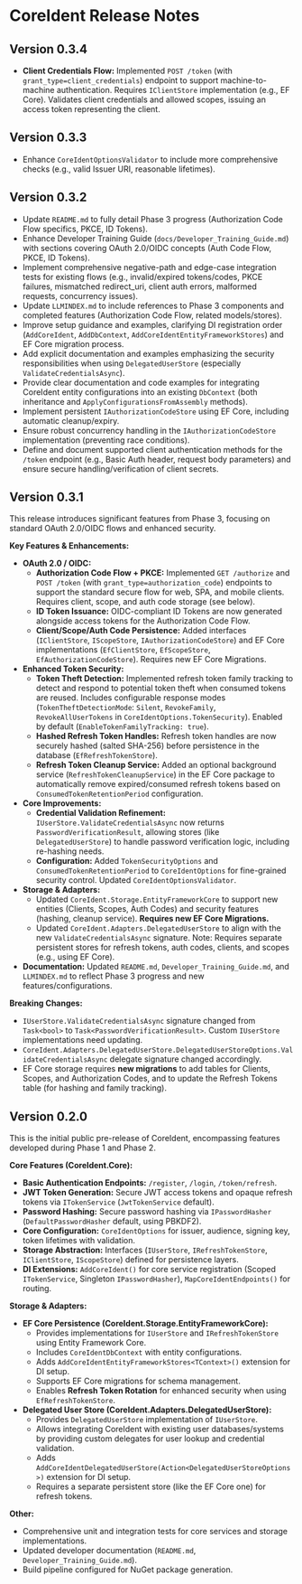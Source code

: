 # CoreIdent Release Notes

## Version 0.3.4
- **Client Credentials Flow:** Implemented `POST /token` (with `grant_type=client_credentials`) endpoint to support machine-to-machine authentication. Requires `IClientStore` implementation (e.g., EF Core). Validates client credentials and allowed scopes, issuing an access token representing the client.

## Version 0.3.3
- Enhance `CoreIdentOptionsValidator` to include more comprehensive checks (e.g., valid Issuer URI, reasonable lifetimes).

## Version 0.3.2

- Update `README.md` to fully detail Phase 3 progress (Authorization Code Flow specifics, PKCE, ID Tokens).
- Enhance Developer Training Guide (`docs/Developer_Training_Guide.md`) with sections covering OAuth 2.0/OIDC concepts (Auth Code Flow, PKCE, ID Tokens).
- Implement comprehensive negative-path and edge-case integration tests for existing flows (e.g., invalid/expired tokens/codes, PKCE failures, mismatched redirect_uri, client auth errors, malformed requests, concurrency issues).
- Update `LLMINDEX.md` to include references to Phase 3 components and completed features (Authorization Code Flow, related models/stores).
- Improve setup guidance and examples, clarifying DI registration order (`AddCoreIdent`, `AddDbContext`, `AddCoreIdentEntityFrameworkStores`) and EF Core migration process.
- Add explicit documentation and examples emphasizing the security responsibilities when using `DelegatedUserStore` (especially `ValidateCredentialsAsync`).
- Provide clear documentation and code examples for integrating CoreIdent entity configurations into an existing `DbContext` (both inheritance and `ApplyConfigurationsFromAssembly` methods).
- Implement persistent `IAuthorizationCodeStore` using EF Core, including automatic cleanup/expiry.
- Ensure robust concurrency handling in the `IAuthorizationCodeStore` implementation (preventing race conditions).
- Define and document supported client authentication methods for the `/token` endpoint (e.g., Basic Auth header, request body parameters) and ensure secure handling/verification of client secrets.

## Version 0.3.1

This release introduces significant features from Phase 3, focusing on standard OAuth 2.0/OIDC flows and enhanced security.

**Key Features & Enhancements:**

*   **OAuth 2.0 / OIDC:**
    *   **Authorization Code Flow + PKCE:** Implemented `GET /authorize` and `POST /token` (with `grant_type=authorization_code`) endpoints to support the standard secure flow for web, SPA, and mobile clients. Requires client, scope, and auth code storage (see below).
    *   **ID Token Issuance:** OIDC-compliant ID Tokens are now generated alongside access tokens for the Authorization Code Flow.
    *   **Client/Scope/Auth Code Persistence:** Added interfaces (`IClientStore`, `IScopeStore`, `IAuthorizationCodeStore`) and EF Core implementations (`EfClientStore`, `EfScopeStore`, `EfAuthorizationCodeStore`). Requires new EF Core Migrations.
*   **Enhanced Token Security:**
    *   **Token Theft Detection:** Implemented refresh token family tracking to detect and respond to potential token theft when consumed tokens are reused. Includes configurable response modes (`TokenTheftDetectionMode`: `Silent`, `RevokeFamily`, `RevokeAllUserTokens` in `CoreIdentOptions.TokenSecurity`). Enabled by default (`EnableTokenFamilyTracking: true`).
    *   **Hashed Refresh Token Handles:** Refresh token handles are now securely hashed (salted SHA-256) before persistence in the database (`EfRefreshTokenStore`).
    *   **Refresh Token Cleanup Service:** Added an optional background service (`RefreshTokenCleanupService`) in the EF Core package to automatically remove expired/consumed refresh tokens based on `ConsumedTokenRetentionPeriod` configuration.
*   **Core Improvements:**
    *   **Credential Validation Refinement:** `IUserStore.ValidateCredentialsAsync` now returns `PasswordVerificationResult`, allowing stores (like `DelegatedUserStore`) to handle password verification logic, including re-hashing needs.
    *   **Configuration:** Added `TokenSecurityOptions` and `ConsumedTokenRetentionPeriod` to `CoreIdentOptions` for fine-grained security control. Updated `CoreIdentOptionsValidator`.
*   **Storage & Adapters:**
    *   Updated `CoreIdent.Storage.EntityFrameworkCore` to support new entities (Clients, Scopes, Auth Codes) and security features (hashing, cleanup service). **Requires new EF Core Migrations.**
    *   Updated `CoreIdent.Adapters.DelegatedUserStore` to align with the new `ValidateCredentialsAsync` signature. Note: Requires separate persistent stores for refresh tokens, auth codes, clients, and scopes (e.g., using EF Core).
*   **Documentation:** Updated `README.md`, `Developer_Training_Guide.md`, and `LLMINDEX.md` to reflect Phase 3 progress and new features/configurations.

**Breaking Changes:**

*   `IUserStore.ValidateCredentialsAsync` signature changed from `Task<bool>` to `Task<PasswordVerificationResult>`. Custom `IUserStore` implementations need updating.
*   `CoreIdent.Adapters.DelegatedUserStore.DelegatedUserStoreOptions.ValidateCredentialsAsync` delegate signature changed accordingly.
*   EF Core storage requires **new migrations** to add tables for Clients, Scopes, and Authorization Codes, and to update the Refresh Tokens table (for hashing and family tracking).

## Version 0.2.0

This is the initial public pre-release of CoreIdent, encompassing features developed during Phase 1 and Phase 2.

**Core Features (CoreIdent.Core):**

*   **Basic Authentication Endpoints:** `/register`, `/login`, `/token/refresh`.
*   **JWT Token Generation:** Secure JWT access tokens and opaque refresh tokens via `ITokenService` (`JwtTokenService` default).
*   **Password Hashing:** Secure password hashing via `IPasswordHasher` (`DefaultPasswordHasher` default, using PBKDF2).
*   **Core Configuration:** `CoreIdentOptions` for issuer, audience, signing key, token lifetimes with validation.
*   **Storage Abstraction:** Interfaces (`IUserStore`, `IRefreshTokenStore`, `IClientStore`, `IScopeStore`) defined for persistence layers.
*   **DI Extensions:** `AddCoreIdent()` for core service registration (Scoped `ITokenService`, Singleton `IPasswordHasher`), `MapCoreIdentEndpoints()` for routing.

**Storage & Adapters:**

*   **EF Core Persistence (CoreIdent.Storage.EntityFrameworkCore):**
    *   Provides implementations for `IUserStore` and `IRefreshTokenStore` using Entity Framework Core.
    *   Includes `CoreIdentDbContext` with entity configurations.
    *   Adds `AddCoreIdentEntityFrameworkStores<TContext>()` extension for DI setup.
    *   Supports EF Core migrations for schema management.
    *   Enables **Refresh Token Rotation** for enhanced security when using `EfRefreshTokenStore`.
*   **Delegated User Store (CoreIdent.Adapters.DelegatedUserStore):**
    *   Provides `DelegatedUserStore` implementation of `IUserStore`.
    *   Allows integrating CoreIdent with existing user databases/systems by providing custom delegates for user lookup and credential validation.
    *   Adds `AddCoreIdentDelegatedUserStore(Action<DelegatedUserStoreOptions>)` extension for DI setup.
    *   Requires a separate persistent store (like the EF Core one) for refresh tokens.

**Other:**

*   Comprehensive unit and integration tests for core services and storage implementations.
*   Updated developer documentation (`README.md`, `Developer_Training_Guide.md`).
*   Build pipeline configured for NuGet package generation. 